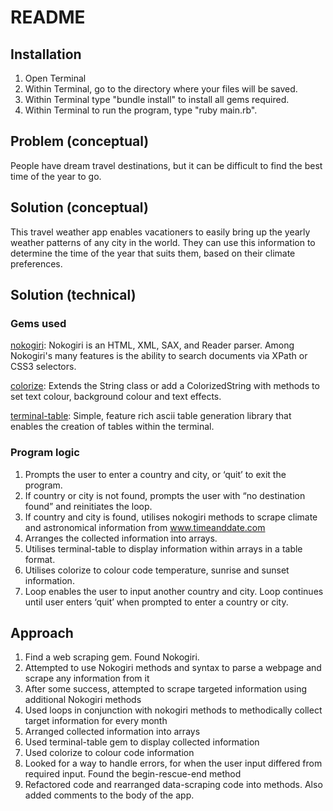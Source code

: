 # README
## Installation
1. Open Terminal
2. Within Terminal, go to the directory where your files will be saved.
3. Within Terminal type "bundle install" to install all gems required.
4. Within Terminal to run the program, type "ruby main.rb".

## Problem (conceptual)

People have dream travel destinations, but it can be difficult to find the best time of the year to go. 


## Solution  (conceptual)

This travel weather app enables vacationers to easily bring up the yearly weather patterns of any city in the world. They can use this information to determine the time of the year that suits them, based on their climate preferences.


## Solution  (technical)

### Gems used

[nokogiri](https://rubygems.org/gems/nokogiri): Nokogiri is an HTML, XML, SAX, and Reader parser. Among Nokogiri's many features is the ability to search documents via XPath or CSS3 selectors.

[colorize](https://rubygems.org/gems/colorize): Extends the String class or add a ColorizedString with methods to set text colour, background colour and text effects. 

[terminal-table](https://rubygems.org/gems/terminal-table): Simple, feature rich ascii table generation library that enables the creation of tables within the terminal. 

### Program logic
1.	Prompts the user to enter a country and city, or ‘quit’ to exit the program.
2.	If country or city is not found, prompts the user with “no destination found” and reinitiates the loop.
3.	If country and city is found, utilises nokogiri methods to scrape climate and astronomical information from www.timeanddate.com
4.	Arranges the collected information into arrays.
5.	Utilises terminal-table to display information within arrays in a table format.
6.	Utilises colorize to colour code temperature, sunrise and sunset information.
7.	Loop enables the user to input another country and city. Loop continues until user enters ‘quit’ when prompted to enter a country or city.

## Approach
1.	Find a web scraping gem. Found Nokogiri.
2.	Attempted to use Nokogiri methods and syntax to parse a webpage and scrape any information from it
3.	After some success, attempted to scrape targeted information using additional Nokogiri methods
4.	Used loops in conjunction with nokogiri methods to methodically collect target information for every month
5.	Arranged collected information into arrays
6.	Used terminal-table gem to display collected information
7.	Used colorize to colour code information
8.	Looked for a way to handle errors, for when the user input differed from required input. Found the begin-rescue-end method
9.	Refactored code and rearranged data-scraping code into methods. Also added comments to the body of the app.